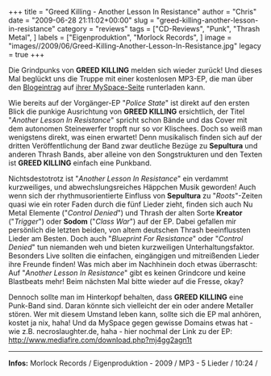 +++
title = "Greed Killing - Another Lesson In Resistance"
author = "Chris"
date = "2009-06-28 21:11:02+00:00"
slug = "greed-killing-another-lesson-in-resistance"
category = "reviews"
tags = ["CD-Reviews", "Punk", "Thrash Metal", ]
labels = ["Eigenproduktion", "Morlock Records", ]
image = "images//2009/06/Greed-Killing-Another-Lesson-In-Resistance.jpg"
legacy = true
+++

Die Grindpunks von **GREED KILLING** melden sich wieder zurück! Und dieses Mal beglückt uns die Truppe mit einer kostenlosen MP3-EP, die man über den <a href="http://blogs.myspace.com/index.cfm?fuseaction=blog.view&amp;friendId=207000136&amp;blogId=495400792">Blogeintrag</a> auf <a href="http://www.myspace.com/greedkillingmusic">ihrer MySpace-Seite</a> runterladen kann.

Wie bereits auf der Vorgänger-EP "_Police State_" ist direkt auf den ersten Blick die punkige Ausrichtung von **GREED KILLING** ersichtlich, der Titel "_Another Lesson In Resistance_" spricht schon Bände und das Cover mit dem autonomen Steinewerfer tropft nur so vor Klischees. Doch so weiß man wenigstens direkt, was einen erwartet! Denn musikalisch finden sich auf der dritten Veröffentlichung der Band zwar deutliche Bezüge zu **Sepultura** und anderen Thrash Bands, aber alleine von den Songstrukturen und den Texten ist **GREED KILLING** einfach eine Punkband.

Nichtsdestotrotz ist "_Another Lesson In Resistance_" ein verdammt kurzweiliges, und abwechslungsreiches Häppchen Musik geworden! Auch wenn sich der rhythmusorientierte Einfluss von **Sepultura** zu "_Roots_"-Zeiten quasi wie ein roter Faden durch die fünf Lieder zieht, finden sich auch Nu Metal Elemente ("_Control Denied_") und Thrash der alten Sorte **Kreator** ("_Trigger_") oder **Sodom** ("_Class War_") auf der EP. Dabei gefallen mir persönlich die letzten beiden, von altem deutschen Thrash beeinflussten Lieder am Besten. Doch auch "_Blueprint For Resistance_" oder "_Control Denied_" tun niemanden weh und bieten kurzweiligen Unterhaltungsfaktor. Besonders Live sollten die einfachen, eingängigen und mitreißenden Lieder ihre Freunde finden! Was mich aber im Nachhinein doch etwas überrascht: Auf "_Another Lesson In Resistance_" gibt es keinen Grindcore und keine Blastbeats mehr! Beim nächsten Mal bitte wieder auf die Fresse, okay?

Dennoch sollte man im Hinterkopf behalten, dass **GREED KILLING** eine Punk-Band sind. Daran könnte sich vielleicht der ein oder andere Metaller stören. Wer mit diesem Umstand leben kann, sollte sich die EP mal anhören, kostet ja nix, haha!
Und da MySpace gegen gewisse Domains etwas hat - wie z.B. necroslaughter.de, haha - hier nochmal der Link zu der EP: <a href="http://www.mediafire.com/download.php?mj4gg2agn1t">http://www.mediafire.com/download.php?mj4gg2agn1t</a>





---
**Infos:**
Morlock Records / Eigenproduktion - 2009 / 
MP3 - 5 Lieder / 10:24 / 
